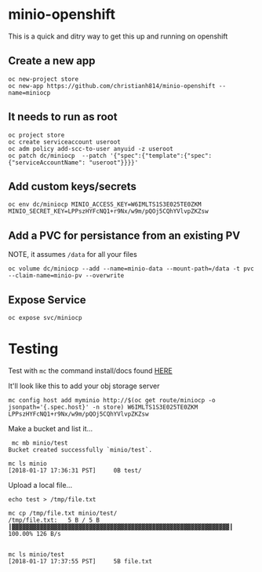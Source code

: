 # minio-openshift

This is a quick and ditry way to get this up and running on openshift

## Create a new app

```
oc new-project store
oc new-app https://github.com/christianh814/minio-openshift --name=miniocp
```

## It needs to run as root

```
oc project store
oc create serviceaccount useroot
oc adm policy add-scc-to-user anyuid -z useroot
oc patch dc/miniocp  --patch '{"spec":{"template":{"spec":{"serviceAccountName": "useroot"}}}}'
```

## Add custom keys/secrets

```
oc env dc/miniocp MINIO_ACCESS_KEY=W6IMLTS1S3E025TE0ZKM MINIO_SECRET_KEY=LPPszHYFcNQ1+r9Nx/w9m/pQOj5CQhYVlvpZKZsw
```

## Add a PVC for persistance from an existing PV

NOTE, it assumes `/data` for all your files

```
oc volume dc/miniocp --add --name=minio-data --mount-path=/data -t pvc --claim-name=minio-pv --overwrite
```

## Expose Service

```
oc expose svc/miniocp
```

# Testing

Test with `mc` the command install/docs found [HERE](https://docs.minio.io/docs/minio-client-complete-guide)

It'll look like this to add your obj storage server

```
mc config host add myminio http://$(oc get route/miniocp -o jsonpath='{.spec.host}' -n store) W6IMLTS1S3E025TE0ZKM LPPszHYFcNQ1+r9Nx/w9m/pQOj5CQhYVlvpZKZsw
```
Make a bucket and list it...

```
 mc mb minio/test
Bucket created successfully `minio/test`.

mc ls minio
[2018-01-17 17:36:31 PST]     0B test/
```

Upload a local file...

```
echo test > /tmp/file.txt

mc cp /tmp/file.txt minio/test/
/tmp/file.txt:   5 B / 5 B ┃▓▓▓▓▓▓▓▓▓▓▓▓▓▓▓▓▓▓▓▓▓▓▓▓▓▓▓▓▓▓▓▓▓▓▓▓▓▓▓▓▓▓▓▓▓▓▓▓▓▓▓▓▓▓▓▓▓▓▓▓▓▓┃ 100.00% 126 B/s 


mc ls minio/test
[2018-01-17 17:37:55 PST]     5B file.txt

```


